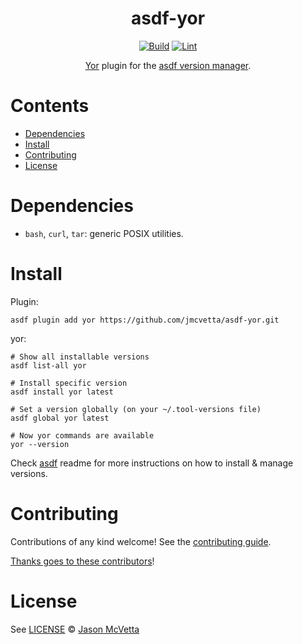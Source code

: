 <div align="center">

# asdf-yor


[![Build](https://github.com/jmcvetta/asdf-yor/actions/workflows/build.yml/badge.svg)](https://github.com/jmcvetta/asdf-yor/actions/workflows/build.yml) [![Lint](https://github.com/jmcvetta/asdf-yor/actions/workflows/lint.yml/badge.svg)](https://github.com/jmcvetta/asdf-yor/actions/workflows/lint.yml)


[Yor](https://yor.io) plugin for the [asdf version manager](https://asdf-vm.com).

</div>

# Contents

- [Dependencies](#dependencies)
- [Install](#install)
- [Contributing](#contributing)
- [License](#license)

# Dependencies

- `bash`, `curl`, `tar`: generic POSIX utilities.


# Install

Plugin:

```shell
asdf plugin add yor https://github.com/jmcvetta/asdf-yor.git
```

yor:

```shell
# Show all installable versions
asdf list-all yor

# Install specific version
asdf install yor latest

# Set a version globally (on your ~/.tool-versions file)
asdf global yor latest

# Now yor commands are available
yor --version
```

Check [asdf](https://github.com/asdf-vm/asdf) readme for more instructions on how to
install & manage versions.


# Contributing

Contributions of any kind welcome! See the [contributing guide](contributing.md).

[Thanks goes to these contributors](https://github.com/jmcvetta/asdf-yor/graphs/contributors)!


# License

See [LICENSE](LICENSE) © [Jason McVetta](https://github.com/jmcvetta/)

